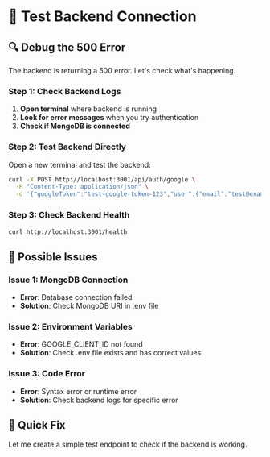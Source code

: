 # 🧪 Test Backend Connection

## 🔍 **Debug the 500 Error**

The backend is returning a 500 error. Let's check what's happening.

### **Step 1: Check Backend Logs**

1. **Open terminal** where backend is running
2. **Look for error messages** when you try authentication
3. **Check if MongoDB is connected**

### **Step 2: Test Backend Directly**

Open a new terminal and test the backend:

```bash
curl -X POST http://localhost:3001/api/auth/google \
  -H "Content-Type: application/json" \
  -d '{"googleToken":"test-google-token-123","user":{"email":"test@example.com","name":"Test User"}}'
```

### **Step 3: Check Backend Health**

```bash
curl http://localhost:3001/health
```

## 🔧 **Possible Issues**

### **Issue 1: MongoDB Connection**
- **Error**: Database connection failed
- **Solution**: Check MongoDB URI in .env file

### **Issue 2: Environment Variables**
- **Error**: GOOGLE_CLIENT_ID not found
- **Solution**: Check .env file exists and has correct values

### **Issue 3: Code Error**
- **Error**: Syntax error or runtime error
- **Solution**: Check backend logs for specific error

## 🚀 **Quick Fix**

Let me create a simple test endpoint to check if the backend is working.
